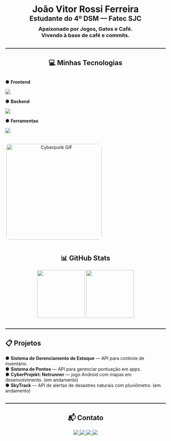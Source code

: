 <!-- Cabeçalho -->
<div align="center">
  <h1 style="margin:0; border:none;">João Vitor Rossi Ferreira</h1>
  <h2 style="margin:0; border:none;">Estudante do 4º DSM — Fatec SJC</h2>
  <h3 style="margin-top:10px; border:none;">
    Apaixonado por Jogos, Gatos e Café. <br>
    Vivendo à base de café e commits.
  </h3>
</div>

<hr style="border:none; border-top:1px solid #333; margin:30px 0;">

<!-- Stack Tecnológico -->
<h2 align="center">💻 Minhas Tecnologias</h2>

<div
  align="center"
  style="
    max-width: 900px;
    margin: auto;
    display: flex;
    justify-content: space-between;
    align-items: center;
    flex-wrap: wrap;
  "
>
  <!-- Coluna de texto à esquerda -->
  <div style="text-align: left; width: 55%; min-width: 250px;">
    <p>● <strong>Frontend</strong></p>
    <img src="https://skillicons.dev/icons?i=html,css,tailwind,react,js,ts" />
    <p>● <strong>Backend</strong></p>
    <img src="https://skillicons.dev/icons?i=py,java,nodejs,mysql,mongodb,prisma,swagger" />
    <p>● <strong>Ferramentas</strong></p>
    <img src="https://skillicons.dev/icons?i=git,androidstudio,vscode,docker" />
  </div>

  <!-- Imagem à direita -->
  <img
    src="https://media3.giphy.com/media/v1.Y2lkPTc5MGI3NjExMG9hYXBuaXFlNHltcTlza3hmdnEzOXc3bzV6NjRjMnRuN21idjNpZSZlcD12MV9pbnRlcm5hbF9naWZfYnlfaWQmY3Q9Zw/PxcAsJ4ktyFGWkUAem/giphy.gif"
    alt="Cyberpunk GIF"
    min-width="300px"
    max-width="300px"
    width="300px"
    align="right"
    style="border-radius:10px; margin-top: 20px;"
  />
</div>

<!-- GitHub Stats -->
<div align="center">
  <h2>📊 GitHub Stats</h2>
  <img height="150em" src="https://github-readme-stats.vercel.app/api?username=joaorossiferreira&show_icons=true&theme=neon&include_all_commits=true&count_private=true&border_radius=10" />
  <img height="150em" src="https://github-readme-stats.vercel.app/api/top-langs/?username=joaorossiferreira&layout=compact&theme=neon&hide_border=false&include_all_commits=true&count_private=true&border_radius=5" />
</div>

<hr style="border:none; border-top:1px solid #333; margin:30px 0;">

<!-- Projetos -->
<div align="left" style="max-width:900px; margin:auto;">
  <h2>📋 Projetos</h2>
  <ul style="list-style:none; padding-left:0;">
    <li>● <strong>Sistema de Gerenciamento de Estoque</strong> — API para controle de inventário.</li>
    <li>● <strong>Sistema de Pontos</strong> — API para gerenciar pontuação em apps.</li>
    <li>● <strong>CyberProjekt: Netrunner</strong> — jogo Android com mapas em desenvolvimento. (em andamento)</li>
    <li>● <strong>SkyTrack</strong> — API de alertas de desastres naturais com pluviômetro. (em andamento)</li>
  </ul>
</div>

<hr style="border:none; border-top:1px solid #333; margin:30px 0;">

<!-- Contato -->
<div align="center">
  <h2>📬 Contato</h2>
  <a href="https://www.linkedin.com/in/jo%C3%A3o-rossi-7311a0301" target="_blank">
    <img src="https://img.shields.io/badge/-LinkedIn-%230077B5?style=for-the-badge&logo=linkedin&logoColor=white" />
  </a>
  <a href="https://www.instagram.com/rossilindo" target="_blank">
    <img src="https://img.shields.io/badge/-Instagram-%23E4405F?style=for-the-badge&logo=instagram&logoColor=white" />
  </a>
  <a href="https://x.com/rossiolindo" target="_blank">
    <img src="https://img.shields.io/badge/-X-%23000000?style=for-the-badge&logo=x&logoColor=white" />
  </a>
  <a href="mailto:joaovitorvenou@gmail.com">
    <img src="https://img.shields.io/badge/-Gmail-%23333?style=for-the-badge&logo=gmail&logoColor=white" />
  </a>
</div>
